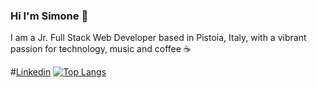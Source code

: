 ### Hi I'm Simone 👋

I am a Jr. Full Stack Web Developer based in Pistoia, Italy, with a vibrant passion for technology, music and coffee ☕ 

#[Linkedin](https://www.linkedin.com/in/simone-morieri/ "Linkedin")
[![Top Langs](https://github-readme-stats.vercel.app/api/top-langs/?username=elmurie&langs_count=8&layout=compact)](https://github.com/elmurie/github-readme-stats)

